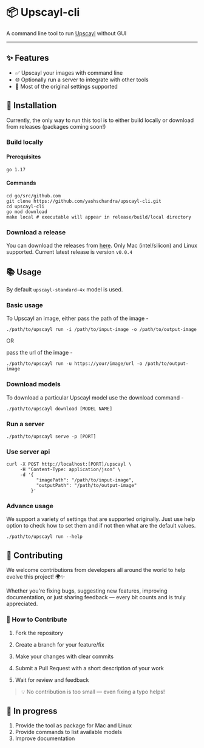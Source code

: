 # 📦 Upscayl-cli

A command line tool to run [Upscayl](https://github.com/upscayl/upscayl) without GUI

---

## ✨ Features

- ✅ Upscayl your images with command line
- 🌐 Optionally run a server to integrate with other tools
- 🔧 Most of the original settings supported


## 💾 Installation

Currently, the only way to run this tool is to either build locally or download from releases (packages coming soon!)

### Build locally

#### Prerequisites

`go 1.17`

#### Commands

```
cd go/src/github.com
git clone https://github.com/yashschandra/upscayl-cli.git
cd upscayl-cli
go mod download
make local # executable will appear in release/build/local directory
```

### Download a release

You can download the releases from [here](https://github.com/yashschandra/upscayl-cli/releases). Only Mac (intel/silicon) and Linux supported.
Current latest release is version `v0.0.4`

## 📚 Usage

By default `upscayl-standard-4x` model is used.

### Basic usage

To Upscayl an image, either pass the path of the image -

```
./path/to/upscayl run -i /path/to/input-image -o /path/to/output-image
```

OR

pass the url of the image - 

```
./path/to/upscayl run -u https://your/image/url -o /path/to/output-image
```

### Download models

To download a particular Upscayl model use the download command -

```
./path/to/upscayl download [MODEL NAME]
```

### Run a server

```
./path/to/upscayl serve -p [PORT]
```

### Use server api

```
curl -X POST http://localhost:[PORT]/upscayl \
     -H "Content-Type: application/json" \
     -d '{
           "imagePath": "/path/to/input-image",
           "outputPath": "/path/to/output-image"
         }'
```

### Advance usage

We support a variety of settings that are supported originally. Just use help option to check how to set them and if not then what are the default values.

```
./path/to/upscayl run --help
```

## 🤝 Contributing

We welcome contributions from developers all around the world to help evolve this project! 🌍✨

Whether you're fixing bugs, suggesting new features, improving documentation, or just sharing feedback — every bit counts and is truly appreciated.

### 🧭 How to Contribute

1. Fork the repository

2. Create a branch for your feature/fix

3. Make your changes with clear commits

4. Submit a Pull Request with a short description of your work

5. Wait for review and feedback

>💡 No contribution is too small — even fixing a typo helps!

## 📝 In progress

1. Provide the tool as package for Mac and Linux
2. Provide commands to list available models
3. Improve documentation